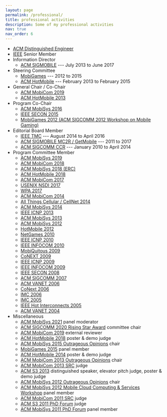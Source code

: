 ```yaml
---
layout: page
permalink: /professional/
title: professional activities
description: Some of my professional activities
nav: true
nav_order: 6
---
```


-   [ACM Distinguished Engineer](https://www.acm.org/media-center/2017/november/distinguished-members-2017)
-   [IEEE](http://www.ieee.org/) Senior Member
-   Information Director
    -   [ACM SIGMOBILE](http://www.sigmobile.org/about/ec.html) --- July 2013 to June 2017
-   Steering Committee
    -   [MobiGames](http://www.sigmobile.org/mobisys/2015/workshops/mobigames/index.html) --- 2012 to 2015
    -   [ACM HotMobile](http://hotmobile.org/) --- February 2013 to February 2015
-   General Chair / Co-Chair
    -   [ACM MobiCom 2019](https://sigmobile.org/mobicom/2019)
    -   [ACM HotMobile 2013](http://www.hotmobile.org/2013/)
-   Program Co-Chair
    -   [ACM MobiSys 2016](http://www.sigmobile.org/mobisys/2016)
    -   [IEEE SECON 2015](http://secon2015.ieee-secon.org/)
    -   [MobiGames 2012 (ACM SIGCOMM 2012 Workshop on Mobile Gaming)](http://conferences.sigcomm.org/sigcomm/2012/)
-   Editorial Board Member
    -   [IEEE TMC](http://www.computer.org/portal/web/tmc) --- August 2014 to April 2016
    -   [ACM SIGMOBILE MC2R / GetMobile](http://www.sigmobile.org/pubs/mc2r/index.html) --- 2011 to 2017
    -   [ACM SIGCOMM CCR](http://www.sigcomm.org/learn/computer-communication-review/) --- January 2010 to April 2014
-   Program Committee Member
    -   [ACM MobiSys 2019](https://www.sigmobile.org/mobisys/2019)
    -   [ACM MobiCom 2018](https://sigmobile.org/mobicom/2018/)
    -   [ACM MobiSys 2018 (ERC)](https://www.sigmobile.org/mobisys/2018/)
    -   [ACM HotMobile 2018](http://hotmobile.org/2018)
    -   [ACM MobiCom 2017](https://www.sigmobile.org/mobicom/2017)
    -   [USENIX NSDI 2017](https://www.usenix.org/conference/nsdi17)
    -   [WPA 2017](https://www.sigmobile.org/mobisys/2017/workshops.php#wpa)
    -   [ACM MobiCom 2014](http://www.sigmobile.org/mobicom/2014/)
    -   [All Things Cellular / CellNet 2014](http://conferences.sigcomm.org/sigcomm/2014/allthingscellular.php)
    -   [ACM MobiSys 2014](http://www.sigmobile.org/mobisys/2014)
    -   [IEEE ICNP 2013](http://icnp13.informatik.uni-goettingen.de/)
    -   [ACM MobiSys 2013](http://www.sigmobile.org/mobisys/2013)
    -   [ACM MobiSys 2012](http://www.sigmobile.org/mobisys/2012/)
    -   [HotMobile 2012](http://www.hotmobile.org/)
    -   [NetGames 2010](http://www.netgames-conf.org/)
    -   [IEEE ICNP 2010](http://web.njit.edu/~gwang/ICNP10/)
    -   [IEEE INFOCOM 2010](http://www.comsoc.org/confs/infocom/2010/)
    -   [MobiQuitous 2009](http://www.mobiquitous.org/)
    -   [CoNEXT 2009](http://conferences.sigcomm.org/co-next/2009/)
    -   [IEEE ICNP 2009](http://www.ieee-icnp.org/2009)
    -   [IEEE INFOCOM 2009](http://www.ieee-infocom.org/)
    -   [IEEE SECON 2008](http://www.ieee-secon.org/2008/)
    -   [ACM SIGCOMM 2007](http://www.sigcomm.org/sigcomm2007/)
    -   [ACM VANET 2006](http://www.sigmobile.org/workshops/vanet2006/)
    -   [CoNext 2006](http://www.co-next.net/)
    -   [IMC 2006](https://www.usenix.org/conferences/byname/161)
    -   [IMC 2005](https://www.usenix.org/conferences/byname/161)
    -   [IEEE Hot Interconnects 2005](http://www.hoti.org/)
    -   [ACM VANET 2004](http://www.path.berkeley.edu/vanet/)
-   Miscellaneous
    -   [ACM MobiSys 2021](https://www.sigmobile.org/mobisys/2021/) panel moderator
    -   [ACM SIGCOMM 2020 Rising Star Award](http://sigcomm.org/awards/sigcomm-rising-stars) committee chair
    -   [ACM MobiCom 2019](https://www.sigmobile.org/mobicom/2019/) external reviewer
    -   [ACM HotMobile 2018](http://hotmobile.org/2018/) poster & demo judge
    -   [ACM MobiSys 2015 Outrageous Opinions](http://www.sigmobile.org/mobisys/2015/) chair
    -   [MobiGames 2015](http://www.sigmobile.org/mobisys/2015/workshops/mobigames/index.html) panel member
    -   [ACM HotMobile 2014](http://www.hotmobile.org/2014/) poster & demo judge
    -   [ACM MobiCom 2013 Outrageous Opinions](http://www.sigmobile.org/mobicom/2013/program.html) chair
    -   [ACM MobiCom 2013 SRC](http://www.sigmobile.org/mobicom/2013/posters.html) judge
    -   [ACM S3 2013](http://nms.csail.mit.edu/s3/2013/index.html) distinguished speaker, elevator pitch judge, poster & demo judge
    -   [ACM MobiSys 2012 Outrageous Opinions](http://www.sigmobile.org/mobisys/2012/program.php) chair
    -   [ACM MobiSys 2012 Mobile Cloud Computing & Services Workshop](http://mcs12.eecs.umich.edu/Program.html) panel member
    -   [ACM MobiCom 2011 SRC](http://www.sigmobile.org/mobicom/2011/src.html) judge
    -   [ACM S3 2011 PhD Forum](http://synrg.ee.duke.edu/mobicom11_s3/program.htm) judge
    -   [ACM MobiSys 2011 PhD Forum](https://sites.google.com/site/mobisys2011phdforum/home) panel member